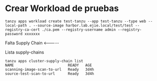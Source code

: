 # Crear Workload de pruebas
``` 
tanzu apps workload create test-tanzu --app test-tanzu --type web --local-path . --source-image harbor.lab.ejie.local/test/test --registry-ca-cert ./ca.pem --registry-username admin --registry-password xxxxxxx
``` 

Falta Supply Chain <-----

Lista supply-chains
``` 
tanzu apps cluster-supply-chain list
NAME                         READY   AGE
scanning-image-scan-to-url   Ready   3d4h
source-test-scan-to-url      Ready   3d4h
``` 
